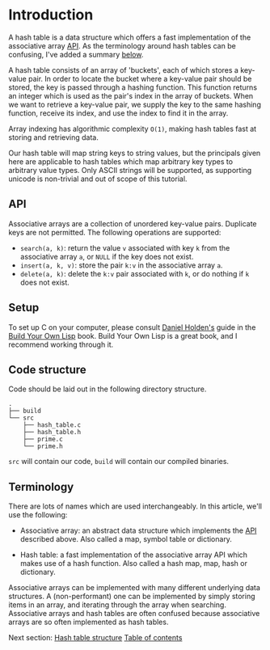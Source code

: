# Introduction

A hash table is a data structure which offers a fast implementation of the
associative array [API](#api). As the terminology around hash tables can be
confusing, I've added a summary [below](#terminology).

A hash table consists of an array of 'buckets', each of which stores a key-value
pair. In order to locate the bucket where a key-value pair should be stored, the
key is passed through a hashing function. This function returns an integer which
is used as the pair's index in the array of buckets. When we want to retrieve a
key-value pair, we supply the key to the same hashing function, receive its
index, and use the index to find it in the array.

Array indexing has algorithmic complexity `O(1)`, making hash tables fast at
storing and retrieving data.

Our hash table will map string keys to string values, but the principals
given here are applicable to hash tables which map arbitrary key types to
arbitrary value types. Only ASCII strings will be supported, as supporting
unicode is non-trivial and out of scope of this tutorial.

## API

Associative arrays are a collection of unordered key-value pairs. Duplicate keys
are not permitted. The following operations are supported:

- `search(a, k)`: return the value `v` associated with key `k` from the
  associative array `a`, or `NULL` if the key does not exist.
- `insert(a, k, v)`: store the pair `k:v` in the associative array `a`.
- `delete(a, k)`: delete the `k:v` pair associated with `k`, or do nothing if
  `k` does not exist.

## Setup

To set up C on your computer, please consult [Daniel
Holden's](https://github.com/orangeduck) guide in the [Build Your Own
Lisp](http://www.buildyourownlisp.com/chapter2_installation) book.  Build Your
Own Lisp is a great book, and I recommend working through it.

## Code structure

Code should be laid out in the following directory structure.

```
.
├── build
└── src
    ├── hash_table.c
    ├── hash_table.h
    ├── prime.c
    └── prime.h
```

`src` will contain our code, `build` will contain our compiled binaries.

## Terminology

There are lots of names which are used interchangeably. In this article, we'll
use the following:

- Associative array: an abstract data structure which implements the
  [API](#api) described above. Also called a map, symbol table or
  dictionary.

- Hash table: a fast implementation of the associative array API which makes
  use of a hash function. Also called a hash map, map, hash or
  dictionary.

Associative arrays can be implemented with many different underlying data
structures. A (non-performant) one can be implemented by simply storing items in
an array, and iterating through the array when searching. Associative arrays and
hash tables are often confused because associative arrays are so often
implemented as hash tables.

Next section: [Hash table structure](/02-hash-table)
[Table of contents](https://github.com/jamesroutley/write-a-hash-table#contents)
